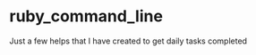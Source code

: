 ruby_command_line
=================
Just a few helps that I have created to get daily tasks completed
